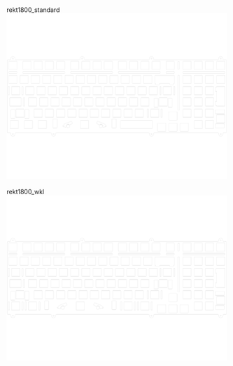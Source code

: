 <br/>rekt1800_standard<br/>![image](./rekt1800_standard.png)<br/>
<br/>rekt1800_wkl<br/>![image](./rekt1800_wkl.png)<br/>
